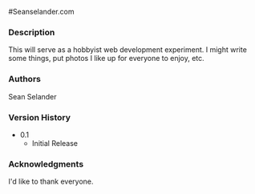 #Seanselander.com

### Description
This will serve as a hobbyist web development experiment. I might write some things, put photos I like up for everyone to enjoy, etc.

### Authors
Sean Selander

### Version History
* 0.1
    * Initial Release

### Acknowledgments

I'd like to thank everyone.

